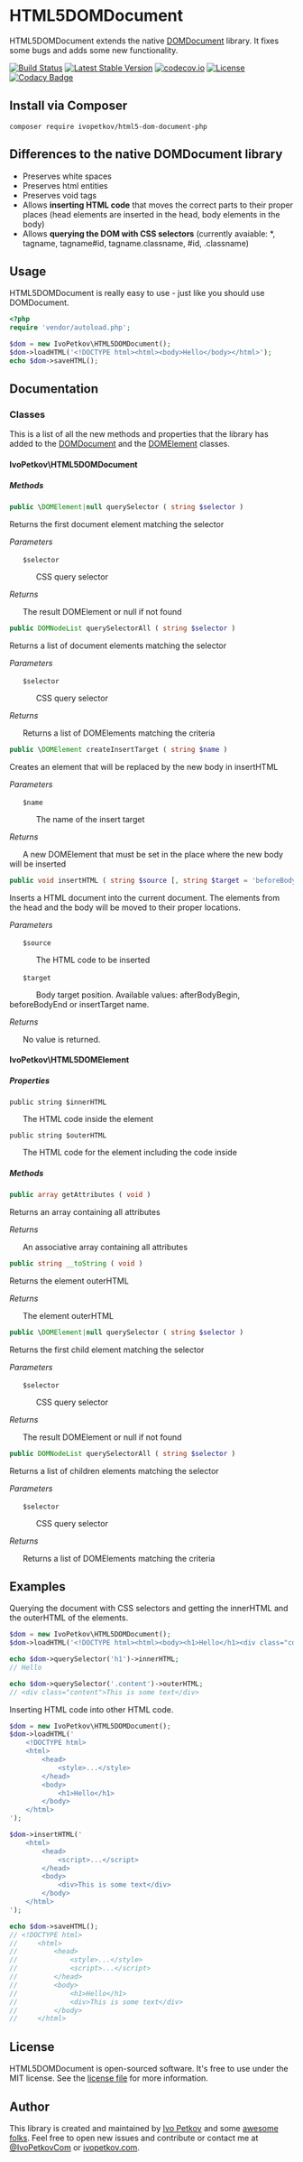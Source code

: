 # HTML5DOMDocument

HTML5DOMDocument extends the native [DOMDocument](http://php.net/manual/en/class.domdocument.php) library. It fixes some bugs and adds some new functionality.

[![Build Status](https://travis-ci.org/ivopetkov/html5-dom-document-php.svg)](https://travis-ci.org/ivopetkov/html5-dom-document-php)
[![Latest Stable Version](https://poser.pugx.org/ivopetkov/html5-dom-document-php/v/stable)](https://packagist.org/packages/ivopetkov/html5-dom-document-php)
[![codecov.io](https://codecov.io/github/ivopetkov/html5-dom-document-php/coverage.svg?branch=master)](https://codecov.io/github/ivopetkov/html5-dom-document-php?branch=master)
[![License](https://poser.pugx.org/ivopetkov/html5-dom-document-php/license)](https://packagist.org/packages/ivopetkov/html5-dom-document-php)
[![Codacy Badge](https://api.codacy.com/project/badge/Grade/dafa5722288b409a9d447fa6aabd572b)](https://www.codacy.com/app/ivo_2/html5-dom-document-php)

## Install via Composer

```shell
composer require ivopetkov/html5-dom-document-php
```

## Differences to the native DOMDocument library

- Preserves white spaces
- Preserves html entities
- Preserves void tags
- Allows **inserting HTML code** that moves the correct parts to their proper places (head elements are inserted in the head, body elements in the body)
- Allows **querying the DOM with CSS selectors** (currently avaiable: *, tagname, tagname#id, tagname.classname, #id, .classname)

## Usage

HTML5DOMDocument is really easy to use - just like you should use DOMDocument.
```php
<?php
require 'vendor/autoload.php';

$dom = new IvoPetkov\HTML5DOMDocument();
$dom->loadHTML('<!DOCTYPE html><html><body>Hello</body></html>');
echo $dom->saveHTML();
```

## Documentation

### Classes

This is a list of all the new methods and properties that the library has added to the [DOMDocument](http://php.net/manual/en/class.domdocument.php) and the [DOMElement](http://php.net/manual/en/class.domelement.php) classes.

#### IvoPetkov\HTML5DOMDocument
##### Methods

```php
public \DOMElement|null querySelector ( string $selector )
```

Returns the first document element matching the selector

_Parameters_

&nbsp;&nbsp;&nbsp;&nbsp;&nbsp;&nbsp;`$selector`

&nbsp;&nbsp;&nbsp;&nbsp;&nbsp;&nbsp;&nbsp;&nbsp;&nbsp;&nbsp;&nbsp;&nbsp;CSS query selector

_Returns_

&nbsp;&nbsp;&nbsp;&nbsp;&nbsp;&nbsp;The result DOMElement or null if not found

```php
public DOMNodeList querySelectorAll ( string $selector )
```

Returns a list of document elements matching the selector

_Parameters_

&nbsp;&nbsp;&nbsp;&nbsp;&nbsp;&nbsp;`$selector`

&nbsp;&nbsp;&nbsp;&nbsp;&nbsp;&nbsp;&nbsp;&nbsp;&nbsp;&nbsp;&nbsp;&nbsp;CSS query selector

_Returns_

&nbsp;&nbsp;&nbsp;&nbsp;&nbsp;&nbsp;Returns a list of DOMElements matching the criteria

```php
public \DOMElement createInsertTarget ( string $name )
```

Creates an element that will be replaced by the new body in insertHTML

_Parameters_

&nbsp;&nbsp;&nbsp;&nbsp;&nbsp;&nbsp;`$name`

&nbsp;&nbsp;&nbsp;&nbsp;&nbsp;&nbsp;&nbsp;&nbsp;&nbsp;&nbsp;&nbsp;&nbsp;The name of the insert target

_Returns_

&nbsp;&nbsp;&nbsp;&nbsp;&nbsp;&nbsp;A new DOMElement that must be set in the place where the new body will be inserted

```php
public void insertHTML ( string $source [, string $target = 'beforeBodyEnd' ] )
```

Inserts a HTML document into the current document. The elements from the head and the body will be moved to their proper locations.

_Parameters_

&nbsp;&nbsp;&nbsp;&nbsp;&nbsp;&nbsp;`$source`

&nbsp;&nbsp;&nbsp;&nbsp;&nbsp;&nbsp;&nbsp;&nbsp;&nbsp;&nbsp;&nbsp;&nbsp;The HTML code to be inserted

&nbsp;&nbsp;&nbsp;&nbsp;&nbsp;&nbsp;`$target`

&nbsp;&nbsp;&nbsp;&nbsp;&nbsp;&nbsp;&nbsp;&nbsp;&nbsp;&nbsp;&nbsp;&nbsp;Body target position. Available values: afterBodyBegin, beforeBodyEnd or insertTarget name.

_Returns_

&nbsp;&nbsp;&nbsp;&nbsp;&nbsp;&nbsp;No value is returned.

#### IvoPetkov\HTML5DOMElement
##### Properties

`public string $innerHTML`

&nbsp;&nbsp;&nbsp;&nbsp;&nbsp;&nbsp;The HTML code inside the element

`public string $outerHTML`

&nbsp;&nbsp;&nbsp;&nbsp;&nbsp;&nbsp;The HTML code for the element including the code inside

##### Methods

```php
public array getAttributes ( void )
```

Returns an array containing all attributes

_Returns_

&nbsp;&nbsp;&nbsp;&nbsp;&nbsp;&nbsp;An associative array containing all attributes

```php
public string __toString ( void )
```

Returns the element outerHTML

_Returns_

&nbsp;&nbsp;&nbsp;&nbsp;&nbsp;&nbsp;The element outerHTML

```php
public \DOMElement|null querySelector ( string $selector )
```

Returns the first child element matching the selector

_Parameters_

&nbsp;&nbsp;&nbsp;&nbsp;&nbsp;&nbsp;`$selector`

&nbsp;&nbsp;&nbsp;&nbsp;&nbsp;&nbsp;&nbsp;&nbsp;&nbsp;&nbsp;&nbsp;&nbsp;CSS query selector

_Returns_

&nbsp;&nbsp;&nbsp;&nbsp;&nbsp;&nbsp;The result DOMElement or null if not found

```php
public DOMNodeList querySelectorAll ( string $selector )
```

Returns a list of children elements matching the selector

_Parameters_

&nbsp;&nbsp;&nbsp;&nbsp;&nbsp;&nbsp;`$selector`

&nbsp;&nbsp;&nbsp;&nbsp;&nbsp;&nbsp;&nbsp;&nbsp;&nbsp;&nbsp;&nbsp;&nbsp;CSS query selector

_Returns_

&nbsp;&nbsp;&nbsp;&nbsp;&nbsp;&nbsp;Returns a list of DOMElements matching the criteria

## Examples

Querying the document with CSS selectors and getting the innerHTML and the outerHTML of the elements.

```php
$dom = new IvoPetkov\HTML5DOMDocument();
$dom->loadHTML('<!DOCTYPE html><html><body><h1>Hello</h1><div class="content">This is some text</div></body></html>');

echo $dom->querySelector('h1')->innerHTML;
// Hello

echo $dom->querySelector('.content')->outerHTML;
// <div class="content">This is some text</div>
```

Inserting HTML code into other HTML code.

```php
$dom = new IvoPetkov\HTML5DOMDocument();
$dom->loadHTML('
    <!DOCTYPE html>
    <html>
        <head>
            <style>...</style>
        </head>
        <body>
            <h1>Hello</h1>
        </body>
    </html>
');

$dom->insertHTML('
    <html>
        <head>
            <script>...</script>
        </head>
        <body>
            <div>This is some text</div>
        </body>
    </html>
');

echo $dom->saveHTML();
// <!DOCTYPE html>
//     <html>
//         <head>
//             <style>...</style>
//             <script>...</script>
//         </head>
//         <body>
//             <h1>Hello</h1>
//             <div>This is some text</div>
//         </body>
//     </html>
```

## License
HTML5DOMDocument is open-sourced software. It's free to use under the MIT license. See the [license file](https://github.com/ivopetkov/html5-dom-document-php/blob/master/LICENSE) for more information.

## Author
This library is created and maintained by [Ivo Petkov](https://github.com/ivopetkov/) and some [awesome folks](https://github.com/ivopetkov/html5-dom-document-php/graphs/contributors). Feel free to open new issues and contribute or contact me at [@IvoPetkovCom](https://twitter.com/IvoPetkovCom) or [ivopetkov.com](https://ivopetkov.com).
